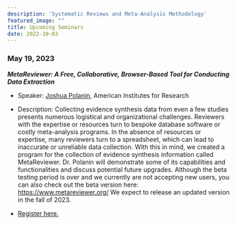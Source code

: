 ```yaml
---
description: 'Systematic Reviews and Meta-Analysis Methodology'
featured_image: ""
title: Upcoming Seminars
date: 2022-10-03
---
```


### May 19, 2023

***MetaReviewer: A Free, Collaborative, Browser-Based Tool for Conducting Data Extraction***

- Speaker: [Joshua Polanin](https://www.air.org/experts/person/joshua-r-polanin), American Institutes for Research 

- Description: Collecting evidence synthesis data from even a few studies presents numerous logistical and organizational challenges. Reviewers with the expertise or resources turn to bespoke database software or costly meta-analysis programs. In the absence of resources or expertise, many reviewers turn to a spreadsheet, which can lead to inaccurate or unreliable data collection. With this in mind, we created a program for the collection of evidence synthesis information called MetaReviewer. Dr. Polanin will demonstrate some of its capabilities and functionalities and discuss potential future upgrades. Although the beta testing period is over and we currently are not accepting new users, you can also check out the beta version here: https://www.metareviewer.org/ We expect to release an updated version in the fall of 2023.

- [Register here.](https://us06web.zoom.us/meeting/register/tZIldOuorzwiGNAnEoedUXskxj2maT3GbmBH)
